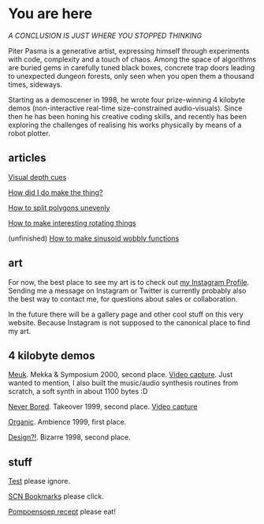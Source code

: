 # You are here
*A CONCLUSION IS JUST WHERE YOU STOPPED THINKING*

Piter Pasma is a generative artist, expressing himself through experiments with code, complexity and a touch of chaos. Among the space of algorithms are buried gems in carefully tuned black boxes, concrete trap doors leading to unexpected dungeon forests, only seen when you open them a thousand times, sideways. 

Starting as a demoscener in 1998, he wrote four prize-winning 4 kilobyte demos (non-interactive real-time size-constrained audio-visuals). Since then he has been honing his creative coding skills, and recently has been exploring the challenges of realising his works physically by means of a robot plotter.

## articles

[Visual depth cues](articles/depth-cues)

[How did I do make the thing?](articles/oppy1)

[How to split polygons unevenly](articles/polysub)

[How to make interesting rotating things](articles/rotating)

(unfinished) [How to make sinusoid wobbly functions](articles/wobbly)

## art

For now, the best place to see my art is to check out [my Instagram Profile](). Sending me a message on Instagram or Twitter is currently probably also the best way to contact me, for questions about sales or collaboration.

In the future there will be a gallery page and other cool stuff on this very website. Because Instagram is not supposed to the canonical place to find my art.

## 4 kilobyte demos

[Meuk](http://www.pouet.net/prod.php?which=343). Mekka & Symposium 2000, second place. [Video capture](https://vimeo.com/207039658). Just wanted to mention, I also built the music/audio synthesis routines from scratch, a soft synth in about 1100 bytes :D

[Never Bored](http://www.pouet.net/prod.php?which=291). Takeover 1999, second place. [Video capture](https://www.youtube.com/watch?v=gv-gHBz4hgw)

[Organic](http://www.pouet.net/prod.php?which=332). Ambience 1999, first place.

[Design?!](http://www.pouet.net/prod.php?which=333). Bizarre 1998, second place.

## stuff

[Test](test) please ignore.

[SCN Bookmarks](scn-bookmarks) please click.

[Pompoensoep recept](pompoensoep) please eat!

